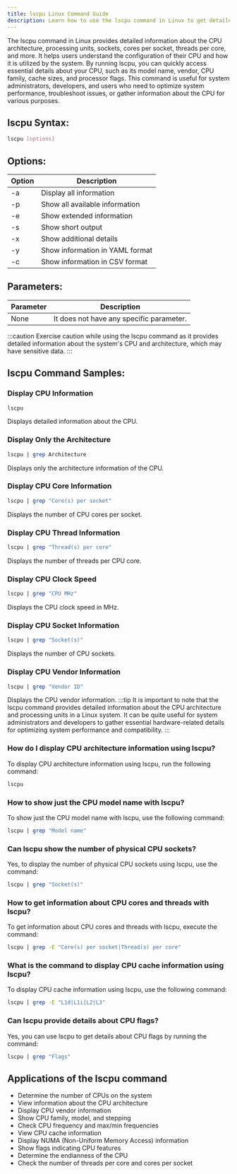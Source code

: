 ```yaml
---
title: lscpu Linux Command Guide
description: Learn how to use the lscpu command in Linux to get detailed information about the CPU architecture and processing units.
---
```


The lscpu command in Linux provides detailed information about the CPU architecture, processing units, sockets, cores per socket, threads per core, and more. It helps users understand the configuration of their CPU and how it is utilized by the system. By running lscpu, you can quickly access essential details about your CPU, such as its model name, vendor, CPU family, cache sizes, and processor flags. This command is useful for system administrators, developers, and users who need to optimize system performance, troubleshoot issues, or gather information about the CPU for various purposes.

## lscpu Syntax:
```bash
lscpu [options]
```
## Options:
| Option | Description                     |
|--------|---------------------------------|
| -a     | Display all information          |
| -p     | Show all available information   |
| -e     | Show extended information        |
| -s     | Show short output                |
| -x     | Show additional details          |
| -y     | Show information in YAML format  |
| -c     | Show information in CSV format   |

## Parameters:
| Parameter | Description                             |
|-----------|-----------------------------------------|
| None      | It does not have any specific parameter.|

:::caution
Exercise caution while using the lscpu command as it provides detailed information about the system's CPU and architecture, which may have sensitive data.
:::
## lscpu Command Samples:
### Display CPU Information
```bash
lscpu
```
Displays detailed information about the CPU.

### Display Only the Architecture
```bash
lscpu | grep Architecture
```
Displays only the architecture information of the CPU.

### Display CPU Core Information
```bash
lscpu | grep "Core(s) per socket"
```
Displays the number of CPU cores per socket.

### Display CPU Thread Information
```bash
lscpu | grep "Thread(s) per core"
```
Displays the number of threads per CPU core.

### Display CPU Clock Speed
```bash
lscpu | grep "CPU MHz"
```
Displays the CPU clock speed in MHz.

### Display CPU Socket Information
```bash
lscpu | grep "Socket(s)"
```
Displays the number of CPU sockets.

### Display CPU Vendor Information
```bash
lscpu | grep "Vendor ID"
```
Displays the CPU vendor information.
:::tip
It is important to note that the lscpu command provides detailed information about the CPU architecture and processing units in a Linux system. It can be quite useful for system administrators and developers to gather essential hardware-related details for optimizing system performance and compatibility.
:::

### How do I display CPU architecture information using lscpu?
To display CPU architecture information using lscpu, run the following command:
```bash
lscpu
```

### How to show just the CPU model name with lscpu?
To show just the CPU model name with lscpu, use the following command:
```bash
lscpu | grep "Model name"
```

### Can lscpu show the number of physical CPU sockets?
Yes, to display the number of physical CPU sockets using lscpu, use the command:
```bash
lscpu | grep "Socket(s)"
```

### How to get information about CPU cores and threads with lscpu?
To get information about CPU cores and threads with lscpu, execute the command:
```bash
lscpu | grep -E "Core(s) per socket|Thread(s) per core"
```

### What is the command to display CPU cache information using lscpu?
To display CPU cache information using lscpu, use the following command:
```bash
lscpu | grep -E "L1d|L1i|L2|L3"
```

### Can lscpu provide details about CPU flags?
Yes, you can use lscpu to get details about CPU flags by running the command:
```bash
lscpu | grep "Flags"
```
## Applications of the lscpu command

- Determine the number of CPUs on the system
- View information about the CPU architecture
- Display CPU vendor information
- Show CPU family, model, and stepping
- Check CPU frequency and max/min frequencies
- View CPU cache information
- Display NUMA (Non-Uniform Memory Access) information
- Show flags indicating CPU features
- Determine the endianness of the CPU
- Check the number of threads per core and cores per socket